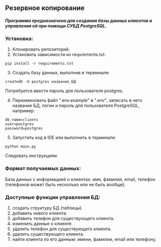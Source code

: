 ## Резервное копирование

#### ***Программа предназначена для создания базы данных клиентов и управления ей при помощи СУБД PostgreSQL.***

### Установка:
1. Клонировать репозиторий.
2. Установить зависимости из requrements.txt: 
```
pip install -r requirements.txt
```
3. Создать базу данных, выполнив в терминале:
```
createdb -U postgres название_БД
```
Потребуется ввести пароль для пользователя postgres.

4. Переименовать файл ".env.example" в ".env", записать в него название БД, логин и пароль для пользователя PostgreSQL, например: 
```
db_name=clients
user=postgres
password=postgres
```
5. Запустить код в IDE или выполнить в терминале:
```
python main.py
```
Следовать инструкциям.

### Формат получаемых данных:
База данных с информацией о клиентах: имя, фамилия, email, телефон (телефонов может быть несколько или не быть вообще).

### Доступные функции управления БД:
1. создать структуру БД (таблицы).
2. добавить нового клиента.
3. добавить телефон для существующего клиента.
4. изменить данные о клиенте.
5. удалить телефон для существующего клиента.
6. удалить существующего клиента.
7. найти клиента по его данным: имени, фамилии, email или телефону.